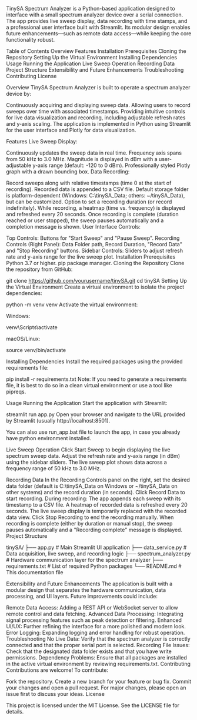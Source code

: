 TinySA Spectrum Analyzer is a Python-based application designed to interface with a small spectrum analyzer device over a serial connection. The app provides live sweep display, data recording with time stamps, and a professional user interface built with Streamlit. Its modular design enables future enhancements—such as remote data access—while keeping the core functionality robust.

Table of Contents
Overview
Features
Installation
Prerequisites
Cloning the Repository
Setting Up the Virtual Environment
Installing Dependencies
Usage
Running the Application
Live Sweep Operation
Recording Data
Project Structure
Extensibility and Future Enhancements
Troubleshooting
Contributing
License

Overview
TinySA Spectrum Analyzer is built to operate a spectrum analyzer device by:

Continuously acquiring and displaying sweep data.
Allowing users to record sweeps over time with associated timestamps.
Providing intuitive controls for live data visualization and recording, including adjustable refresh rates and y-axis scaling.
The application is implemented in Python using Streamlit for the user interface and Plotly for data visualization.

Features
Live Sweep Display:

Continuously updates the sweep data in real time.
Frequency axis spans from 50 kHz to 3.0 MHz.
Magnitude is displayed in dBm with a user-adjustable y-axis range (default: -120 to 0 dBm).
Professionally styled Plotly graph with a drawn bounding box.
Data Recording:

Record sweeps along with relative timestamps (time 0 at the start of recording).
Recorded data is appended to a CSV file.
Default storage folder is platform-dependent (Windows: C:\tinySA_Data; others: ~/tinySA_Data), but can be customized.
Option to set a recording duration (or record indefinitely).
While recording, a heatmap (time vs. frequency) is displayed and refreshed every 20 seconds.
Once recording is complete (duration reached or user stopped), the sweep pauses automatically and a completion message is shown.
User Interface Controls:

Top Controls: Buttons for "Start Sweep" and "Pause Sweep".
Recording Controls (Right Panel): Data Folder path, Record Duration, "Record Data" and "Stop Recording" buttons.
Sidebar Controls: Sliders to adjust refresh rate and y-axis range for the live sweep plot.
Installation
Prerequisites
Python 3.7 or higher.
pip package manager.
Cloning the Repository
Clone the repository from GitHub:


git clone https://github.com/yourusername/tinySA.git
cd tinySA
Setting Up the Virtual Environment
Create a virtual environment to isolate the project dependencies:

 

python -m venv venv
Activate the virtual environment:

Windows:

venv\Scripts\activate

macOS/Linux:

source venv/bin/activate

Installing Dependencies
Install the required packages using the provided requirements file:


pip install -r requirements.txt
Note: If you need to generate a requirements file, it is best to do so in a clean virtual environment or use a tool like pipreqs.

Usage
Running the Application
Start the application with Streamlit:


streamlit run app.py
Open your browser and navigate to the URL provided by Streamlit (usually http://localhost:8501).

You can also use run_app.bat file to launch the app, in case you already have python environment installed.

Live Sweep Operation
Click Start Sweep to begin displaying the live spectrum sweep data.
Adjust the refresh rate and y-axis range (in dBm) using the sidebar sliders.
The live sweep plot shows data across a frequency range of 50 kHz to 3.0 MHz.

Recording Data
In the Recording Controls panel on the right, set the desired data folder (default is C:\tinySA_Data on Windows or ~/tinySA_Data on other systems) and the record duration (in seconds).
Click Record Data to start recording. During recording:
The app appends each sweep with its timestamp to a CSV file.
A heatmap of recorded data is refreshed every 20 seconds.
The live sweep display is temporarily replaced with the recorded data view.
Click Stop Recording to end the recording manually. When recording is complete (either by duration or manual stop), the sweep pauses automatically and a "Recording complete" message is displayed.
Project Structure


tinySA/
├── app.py                 # Main Streamlit UI application
├── data_service.py        # Data acquisition, live sweep, and recording logic
├── spectrum_analyzer.py   # Hardware communication layer for the spectrum analyzer
├── requirements.txt       # List of required Python packages
└── README.md              # This documentation file

Extensibility and Future Enhancements
The application is built with a modular design that separates the hardware communication, data processing, and UI layers. Future improvements could include:

Remote Data Access: Adding a REST API or WebSocket server to allow remote control and data fetching.
Advanced Data Processing: Integrating signal processing features such as peak detection or filtering.
Enhanced UI/UX: Further refining the interface for a more polished and modern look.
Error Logging: Expanding logging and error handling for robust operation.
Troubleshooting
No Live Data: Verify that the spectrum analyzer is correctly connected and that the proper serial port is selected.
Recording File Issues: Check that the designated data folder exists and that you have write permissions.
Dependency Problems: Ensure that all packages are installed in the active virtual environment by reviewing requirements.txt.
Contributing
Contributions are welcome! To contribute:

Fork the repository.
Create a new branch for your feature or bug fix.
Commit your changes and open a pull request. For major changes, please open an issue first to discuss your ideas.
License

This project is licensed under the MIT License. See the LICENSE file for details.